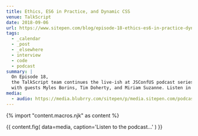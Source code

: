 ```yaml
---
title: Ethics, ES6 in Practice, and Dynamic CSS
venue: TalkScript
date: 2018-09-06
url: https://www.sitepen.com/blog/episode-18-ethics-es6-in-practice-dynamic-css-live-at-jsconf-us/
tags:
  - _calendar
  - _post
  - _elsewhere
  - interview
  - code
  - podcast
summary: |
  On Episode 18,
  the TalkScript team continues the live-ish at JSConfUS podcast series
  with guests Myles Borins, Tim Doherty, and Miriam Suzanne. Listen in!
media:
  - audio: https://media.blubrry.com/sitepen/p/media.sitepen.com/podcast/TalkScript_018.mp3?_=1
---
```


{% import "content.macros.njk" as content %}

{{ content.fig(
  data=media,
  caption='Listen to the podcast…'
) }}
